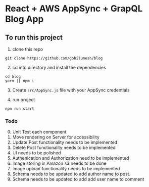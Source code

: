 # React + AWS AppSync + GrapQL Blog App

## To run this project

1. clone this repo    

```
git clone https://github.com/gohilumesh/blog
```

2. cd into directory and install the dependencies    

```
cd blog
yarn || npm i
```

3. Create `src/AppSync.js` file with your AppSync credentials    

4. run project

```
npm run start
```

### Todo
0. Unit Test each component
1. Move rendering on Server for accessibility
2. Update Post functionality needs to be implemented
3. Delete Post functionality needs to be implemented
4. UI needs to be polished
5. Authenication and Authorization need to be implemented
6. Image storing in Amazon s3 needs to be done
7. Image upload functionality needs to be implemented
8. Schema needs to be updated to add author name to post.
9. Schema needs to be updated to add add user name to comment
